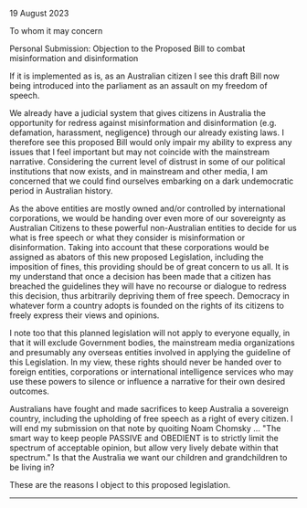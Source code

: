 19 August 2023

To whom it may concern

Personal Submission:
Objection to the Proposed Bill to combat misinformation and disinformation

If it is implemented as is, as an Australian citizen I see this draft Bill now being introduced
into the parliament as an assault on my freedom of speech.

We already have a judicial system that gives citizens in Australia the opportunity for redress
against misinformation and disinformation (e.g. defamation, harassment, negligence)
through our already existing laws. I therefore see this proposed Bill would only impair my
ability to express any issues that I feel important but may not coincide with the mainstream
narrative. Considering the current level of distrust in some of our political institutions that
now exists, and in mainstream and other media, I am concerned that we could find
ourselves embarking on a dark undemocratic period in Australian history.

As the above entities are mostly owned and/or controlled by international corporations, we
would be handing over even more of our sovereignty as Australian Citizens to these
powerful non-Australian entities to decide for us what is free speech or what they consider
is misinformation or disinformation. Taking into account that these corporations would be
assigned as abators of this new proposed Legislation, including the imposition of fines, this
providing should be of great concern to us all. It is my understand that once a decision has
been made that a citizen has breached the guidelines they will have no recourse or dialogue
to redress this decision, thus arbitrarily depriving them of free speech. Democracy in
whatever form a country adopts is founded on the rights of its citizens to freely express their
views and opinions.

I note too that this planned legislation will not apply to everyone equally, in that it will
exclude Government bodies, the mainstream media organizations and presumably any
overseas entities involved in applying the guideline of this Legislation. In my view, these
rights should never be handed over to foreign entities, corporations or international
intelligence services who may use these powers to silence or influence a narrative for their
own desired outcomes.

Australians have fought and made sacrifices to keep Australia a sovereign country, including
the upholding of free speech as a right of every citizen. I will end my submission on that note
by quoiting Noam Chomsky ... "The smart way to keep people PASSIVE and OBEDIENT is to
strictly limit the spectrum of acceptable opinion, but allow very lively debate within that
spectrum." Is that the Australia we want our children and grandchildren to be living in?

These are the reasons I object to this proposed legislation.


-----

